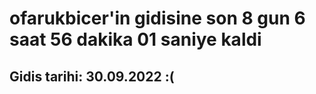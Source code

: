 # ofarukbicer'in gidisine son 8 gun 6 saat 56 dakika 01 saniye kaldi

## Gidis tarihi: 30.09.2022 :(